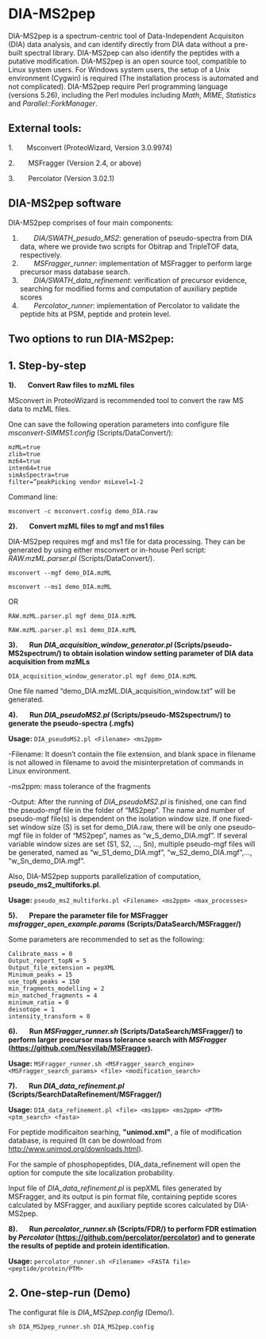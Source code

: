 # DIA-MS2pep

DIA-MS2pep is a spectrum-centric tool of Data-Independent Acquisiton (DIA) data analysis, and can identify directly from DIA data without a pre-built spectral library. DIA-MS2pep can also identify the peptides with a putative modification. 
DIA-MS2pep is an open source tool, compatible to Linux system users. For Windows system users, the setup of a Unix environment (Cygwin) is required (The installation process is automated and not complicated). 
DIA-MS2pep require Perl programming language (versions 5.26), including the Perl modules including *Math*, *MIME*, *Statistics* and *Parallel::ForkManager*. 

## External tools:
1.       Msconvert (ProteoWizard, Version 3.0.9974)

2.       MSFragger (Version 2.4, or above)

3.       Percolator (Version 3.02.1)

## DIA-MS2pep software
DIA-MS2pep comprises of four main components: 

1.        *DIA/SWATH_pesudo_MS2*: generation of pseudo-spectra from DIA data, where we provide two scripts for Obitrap and TripleTOF data, respectively. 
        
2.        *MSFragger_runner*: implementation of MSFragger to perform large precursor mass database search.
        
3.        *DIA/SWATH_data_refinement*: verification of precursor evidence, searching for modified forms and computation of auxiliary peptide scores
       
4.        *Percolator_runner*: implementation of Percolator to validate the peptide hits at PSM, peptide and protein level. 



## Two options to run DIA-MS2pep:
## 1. Step-by-step 

**1).       Convert Raw files to mzML files**

MSconvert in ProteoWizard is recommended tool to convert the raw MS data to mzML files.

One can save the following operation parameters into configure file *msconvert-SIMMS1.config* (Scripts/DataConvert/):
```
mzML=true
zlib=true
mz64=true
inten64=true
simAsSpectra=true
filter=”peakPicking vendor msLevel=1-2
```
Command line:

`msconvert -c msconvert.config demo_DIA.raw ` 

**2).       Convert mzML files to mgf and ms1 files**

DIA-MS2pep requires mgf and ms1 file for data processing. They can be generated by using either msconvert or in-house Perl script: *RAW.mzML.parser.pl* (Scripts/DataConvert/).

`msconvert --mgf demo_DIA.mzML`

`msconvert --ms1 demo_DIA.mzML` 

OR

`RAW.mzML.parser.pl mgf demo_DIA.mzML` 

`RAW.mzML.parser.pl ms1 demo_DIA.mzML` 

**3).       Run *DIA_acquisition_window_generator.pl* (Scripts/pseudo-MS2spectrum/) to obtain isolation window setting parameter of DIA data acquisition from mzMLs**

`DIA_acquisition_window_generator.pl mgf demo_DIA.mzML`

One file named “demo_DIA.mzML.DIA_acquisition_window.txt” will be generated.

**4).       Run *DIA_pseudoMS2.pl* (Scripts/pseudo-MS2spectrum/) to generate the pseudo-spectra (.mgfs)** 

**Usage:** `DIA_pseudoMS2.pl <Filename> <ms2ppm> `

-Filename: It doesn’t contain the file extension, and blank space in filename is not allowed in filename to avoid the misinterpretation of commands in Linux environment.

-ms2ppm: mass tolerance of the fragments


-Output: After the running of *DIA_pseudoMS2.pl* is finished, one can find the pseudo-mgf file in the folder of “MS2pep”. The name and number of pseudo-mgf file(s) is dependent on the isolation window size. If one fixed-set window size (S) is set for demo_DIA.raw, there will be only one pseudo-mgf file in folder of “MS2pep”, names as “w_S_demo_DIA.mgf”. If several variable window sizes are set (S1, S2, …, Sn), multiple pseudo-mgf files will be generated, named as “w_S1_demo_DIA.mgf”, “w_S2_demo_DIA.mgf”,…, “w_Sn_demo_DIA.mgf”.

Also, DIA-MS2pep supports parallelization of computation, **pseudo_ms2_multiforks.pl**.

**Usage:** `pseudo_ms2_multiforks.pl <Filename> <ms2ppm> <max_processes>`

**5).       Prepare the parameter file for MSFragger *msfragger_open_example.params* (Scripts/DataSearch/MSFragger/)**

Some parameters are recommended to set as the following:

```
Calibrate_mass = 0
Output_report_topN = 5
Output_file_extension = pepXML
Minimum_peaks = 15
use_topN_peaks = 150
min_fragments_modelling = 2
min_matched_fragments = 4
minimum_ratio = 0
deisotope = 1
intensity_transform = 0
```

**6).       Run *MSFragger_runner.sh* (Scripts/DataSearch/MSFragger/) to perform larger precursor mass tolerance search with *MSFragger* (https://github.com/Nesvilab/MSFragger).**

**Usage:** `MSFragger_runner.sh <MSFragger_search_engine> <MSFragger_search_params> <file> <modification_search> `
  

**7).       Run *DIA_data_refinement.pl* (Scripts/SearchDataRefinement/MSFragger/)**

**Usage:** `DIA_data_refinement.pl <file> <ms1ppm> <ms2ppm> <PTM> <ptm_search> <fasta>`

For peptide modificaiton searhing, **"unimod.xml"**, a file of modification database, is required (It can be download from http://www.unimod.org/downloads.html).

For the sample of phosphopeptides, DIA_data_refinement will open the option for compute the site localization probability. 

Input file of *DIA_data_refinement.pl* is pepXML files generated by MSFragger, and its output is pin format file, containing peptide scores calculated by MSFragger, and auxiliary peptide scores calculated by DIA-MS2pep.

**8).       Run *percolator_runner.sh* (Scripts/FDR/) to perform FDR estimation by *Percolator* (https://github.com/percolator/percolator) and to generate the results of peptide and protein identification.** 

**Usage:** `percolator_runner.sh <Filename> <FASTA file> <peptide/protein/PTM> `

## 2. One-step-run (Demo)

The configurat file is *DIA_MS2pep.config* (Demo/). 

`sh DIA_MS2pep_runner.sh DIA_MS2pep.config`
